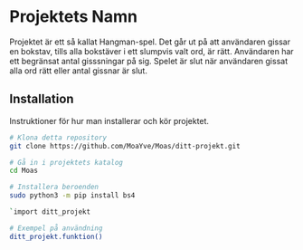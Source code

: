 # Projektets Namn

Projektet är ett så kallat Hangman-spel. Det går ut på att användaren gissar en bokstav, tills alla bokstäver i ett slumpvis valt ord, är rätt.
Användaren har ett begränsat antal gisssningar på sig. Spelet är slut när användaren gissat alla ord rätt eller antal gissnar är slut.

## Installation
Instruktioner för hur man installerar och kör projektet.

```bash
# Klona detta repository
git clone https://github.com/MoaYve/Moas/ditt-projekt.git

# Gå in i projektets katalog
cd Moas

# Installera beroenden
sudo python3 -m pip install bs4

`import ditt_projekt

# Exempel på användning
ditt_projekt.funktion()
